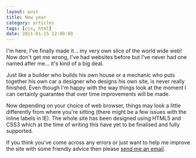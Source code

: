 ```yaml
---
layout: post
title: New year
category: articles
tags: [css, html]
date: 2011-01-15 12:00:00
---
```


I'm here, I've finally made it... my very own slice of the world wide web! Now don't get me wrong, I've had websites before but I've never had one named after me... it's kind of a big deal.

Just like a builder who builds his own house or a mechanic who puts together his own car a designer who designs his own site, is never really finished. Even though I'm happy with the way things look at the moment I can certainly guarantee that over time improvements will be made.

Now depending on your choice of web browser, things may look a little differently from where you're sitting (there might be a few issues with the inline labels in IE). The whole site has been designed using HTML5 and CSS3 which at the time of writing this have yet to be finalised and fully supported.

If you think you've come across any errors or just want to help me improve the site with some friendly advice then please [send me an email](mailto:nathan@nathanstaines.com).
